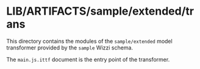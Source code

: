 # LIB/ARTIFACTS/sample/extended/trans

This directory contains the modules of the `sample/extended`
model transformer provided by the `sample` Wizzi schema.

The `main.js.ittf` document is the entry point of the transformer.